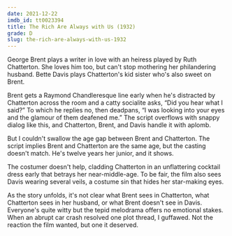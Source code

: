 ```yaml
---
date: 2021-12-22
imdb_id: tt0023394
title: The Rich Are Always with Us (1932)
grade: D
slug: the-rich-are-always-with-us-1932
---
```


George Brent plays a writer in love with an heiress played by Ruth Chatterton. She loves him too, but can't stop mothering her philandering husband. Bette Davis plays Chatterton's kid sister who's also sweet on Brent.

<!-- end -->

Brent gets a Raymond Chandleresque line early when he's distracted by Chatterton across the room and a catty socialite asks, “Did you hear what I said?” To which he replies no, then deadpans, “I was looking into your eyes and the glamour of them deafened me.” The script overflows with snappy dialog like this, and Chatterton, Brent, and Davis handle it with aplomb.

But I couldn't swallow the age gap between Brent and Chatterton. The script implies Brent and Chatterton are the same age, but the casting doesn't match. He's twelve years her junior, and it shows.

The costumer doesn't help, cladding Chatterton in an unflattering cocktail dress early that betrays her near-middle-age. To be fair, the film also sees Davis wearing several veils, a costume sin that hides her star-making eyes.

As the story unfolds, it's not clear what Brent sees in Chatterton, what Chatterton sees in her husband, or what Brent doesn't see in Davis. Everyone's quite witty but the tepid melodrama offers no emotional stakes. When an abrupt car crash resolved one plot thread, I guffawed. Not the reaction the film wanted, but one it deserved.